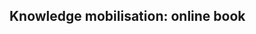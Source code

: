 ##

<div class="adj-title">
  <h2>Knowledge mobilisation: online book</h2>
</div>

<div class="page-indicators">
  <div class="page-indicator green"></div>
  <div class="page-indicator orange"></div>
  <div class="page-indicator purple"></div>
  <div class="page-indicator red active"></div>
</div>

<br>
<br>